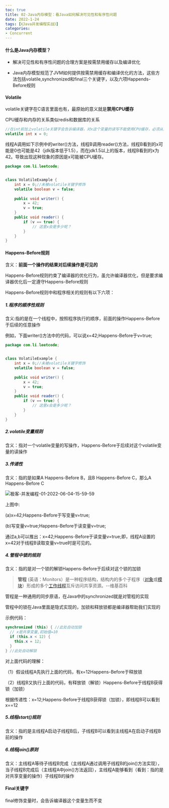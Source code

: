 ```yaml
---
toc: true
title: 02-Java内存模型：看Java如何解决可见性和有序性问题
date: 2022-1-24
tags: [《Java并发编程实战》]
categories: 
- Concurrent
---
```


#### 什么是Java内存模型？

- 解决可见性和有序性问题的合理方案是按需禁用缓存以及编译优化

- Java内存模型规范了JVM如何提供按需禁用缓存和编译优化的方法，这些方法包括volatile,synchronized和final三个关键字，以及六项Happends-Before规则
<!--more-->
#### Volatile

volatile关键字在C语言里面也有，最原始的意义就是**禁用CPU缓存**

CPU缓存和内存的关系类似redis和数据库的关系

```java
//在int前加上volatile关键字会告诉编译器，对x这个变量的读写不能使用CPU缓存，必须从内存中读取或者写入
volatile int x = 0;
```

线程A调用如下示例中的writer()方法，线程B调用reader()方法，线程B看到的x可能是0也可能是42（jdk版本低于1.5），而在jdk1.5以上的版本，线程B看到的x为42。导致出现这种现象的原因是x可能被CPU缓存。

```java
package com.li.leetcode;


class VolatileExample {
    int x = 0;//未被volatile关键字修饰
    volatile boolean v = false;
    
    public void writer() {
        x = 42;
        v = true;
    }
    public void reader() {
        if (v == true) {
            // 这里x会是多少呢？
        }
    }
}
```

#### Happens-Before规则

含义：**前面一个操作的结果对后续操作是可见的**

Happens-Before规则约束了编译器的优化行为，虽允许编译器优化，但是要求编译器优化后一定遵守Happens-Before规则

Happens-Before规则中和程序相关的规则有以下六项：

##### 1.程序的顺序性规则

含义:指的是在一个线程中，按照程序执行的顺序，前面的操作Happens-Before于后续的任意操作

例如，下面writer()方法中的代码，可以说x=42;Happens-Before于v=true;

```java
package com.li.leetcode;


class VolatileExample {
    int x = 0;//未被volatile关键字修饰
    volatile boolean v = false;
    
    public void writer() {
        x = 42;
        v = true;
    }
    public void reader() {
        if (v == true) {
            // 这里x会是多少呢？
        }
    }
}
```

##### 2.volatile变量规则

含义：指对一个volatile变量的写操作，Happens-Before于后续对这个volatile变量的读操作

##### 3.传递性

含义：指的是如果A Happens-Before B，且B Happens-Before C，那么A Happens-Before C

![极客-并发编程-01-2022-06-04-15-59-59](https://images-1309978559.cos.ap-chengdu.myqcloud.com/blogimages/极客-并发编程-01-2022-06-04-15-59-59.png)

上图中:

(a)x=42;Happens-Before于写变量v=true;

(b)写变量v=true;Happens-Before于读变量v=true;

通过a,b可以推出：x=42;Happens-Before于读变量v=true;即，线程A设置的x=42对于线程B读取变量v=true时是可见的。

##### 4.管程中锁的规则

含义：指的是对一个锁的解锁Happens-Before于后续对这个锁的加锁

> **管程** (英语：Monitors）是一种程序结构，结构内的多个子程序（[对象](https://zh.wikipedia.org/wiki/对象_(计算机科学))或[模块](https://zh.wikipedia.org/wiki/模組_(程式設計))）形成的多个[工作线程](https://zh.wikipedia.org/wiki/工作_(資訊科學))互斥访问共享资源。--维基百科

管程是一种通用的同步原语，在Java中的synchronized就是对管程的实现

管程中的锁在Java里面是隐式实现的，加锁和释放锁都是编译器帮助我们实现的

示例代码：

```java
synchronized (this) { //此处自动加锁
  // x是共享变量,初始值=10
  if (this.x < 12) {
    this.x = 12; 
  }  
} //此处自动解锁
```

对上面代码的理解：

（1）假设线程A先执行上面的代码，有x=12Happens-Before于释放锁

（2）线程B又执行上面的代码，有释放锁（解锁）Happens-Before于线程B获得锁（加锁）

根据传递性：x=12;Happens-Before于线程B获得锁（加锁），即线程B可以看到x==12

##### 5.线程start()规则

含义：指的是主线程A启动子线程B后，子线程B可以看到主线程A在启动子线程B前的操作

##### 6.线程join()原则

含义：主线程A等待子线程B完成（主线程A通过调用子线程B的join()方法实现），当子线程B完成后（主线程A中join()方法返回），主线程A能够看到（看到：指的是对共享变量的操作）子线程B的操作

#### Final关键字

final修饰变量时，会告诉编译器这个变量生而不变





















